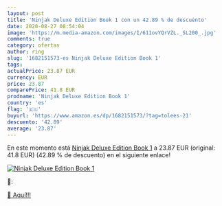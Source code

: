 ```yaml
---
layout: post
title: 'Ninjak Deluxe Edition Book 1 con un 42.89 % de descuento'
date: 2020-08-27 08:54:04
image: 'https://m.media-amazon.com/images/I/611ovYQrVZL._SL200_.jpg'
comments: true
category: ofertas
author: ring
slug: '1682151573-es Ninjak Deluxe Edition Book 1'
tags: 
actualPrice: 23.87 EUR
currency: EUR
price: 23.87
comparePrice: 41.8 EUR
prodname: 'Ninjak Deluxe Edition Book 1'
country: 'es'
flag: '🇪🇸'
buyurl: 'https://www.amazon.es/dp/1682151573/?tag=tolees-21'
descuento: '42.89'
average: '23.87'
---
```


En este momento está [Ninjak Deluxe Edition Book 1](https://www.amazon.es/dp/1682151573/?tag=tolees-21) a 23.87 EUR (original: 41.8 EUR) (42.89 %  de descuento) en el siguiente enlace!

[![Ninjak Deluxe Edition Book 1](https://m.media-amazon.com/images/I/611ovYQrVZL._SL200_.jpg)](https://www.amazon.es/dp/1682151573/?tag=tolees-21)

🔎:


[🛒 Aquí!!!](https://www.amazon.es/dp/1682151573/?tag=tolees-21)
